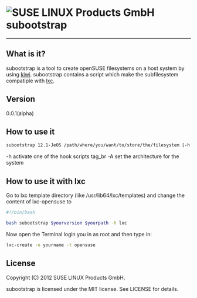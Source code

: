![SUSE LINUX Products GmbH](http://de.opensuse.org/images/thumb/d/d0/Icon-distribution.png/48px-Icon-distribution.png) subootstrap
==================================================================================================================================

------------------------


What is it?
-----------

subootstrap is a tool to create openSUSE filesystems on a host system by using [kiwi](http://opensuse.github.com/kiwi/). subootstrap contains a script which make the subfilesystem compatiple with [lxc](http://lxc.sourceforge.net/).


Version
-------

0.0.1(alpha)


How to use it
-------------

```bash
subootstrap 12.1-JeOS /path/where/you/want/to/store/the/filesystem [-h lxc] [-A x86_64]
```

-h activate one of the hook scripts 
tag_br
-A set the architecture for the system


How to use it with lxc
----------------------

Go to lxc template directory (like /usr/lib64/lxc/templates) and change the content of lxc-opensuse to

```bash
#!/bin/bash

bash subootstrap $yourversion $yourpath -h lxc
```

Now open the Terminal login you in as root and then type in:
```bash
lxc-create -n yourname -t opensuse
```

License
-------

Copyright (C) 2012 SUSE LINUX Products GmbH.

subootstrap is licensed under the MIT license. See LICENSE for details.